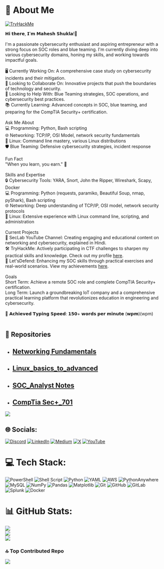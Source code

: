 # 💫 About Me
[<img src="https://tryhackme-badges.s3.amazonaws.com/JailBreaker.png?timestamp=20240613" alt="TryHackMe">](https://tryhackme.com/p/JailBreaker)

𝗛𝗶 𝘁𝗵𝗲𝗿𝗲, 𝗜'𝗺 𝗠𝗮𝗵𝗲𝘀𝗵 𝗦𝗵𝘂𝗸𝗹𝗮!👋
<br><br>I'm a passionate cybersecurity enthusiast and aspiring entrepreneur with a strong focus on SOC roles and blue teaming. I'm currently diving deep into various cybersecurity domains, honing my skills, and working towards impactful goals.<br><br>🖥️ Currently Working On: A comprehensive case study on cybersecurity incidents and their mitigation.<br>🤝 Looking to Collaborate On: Innovative projects that push the boundaries of technology and security.<br>🔐 Looking to Help With: Blue Teaming strategies, SOC operations, and cybersecurity best practices.<br>📚 Currently Learning: Advanced concepts in SOC, blue teaming, and preparing for the CompTIA Security+ certification.<br><br>Ask Me About<br>💻 Programming: Python, Bash scripting<br>🌐 Networking: TCP/IP, OSI Model, network security fundamentals<br>🐧 Linux: Command line mastery, various Linux distributions<br>🛡️ Blue Teaming: Defensive cybersecurity strategies, incident response<br><br>Fun Fact<br>"When you learn, you earn." 🚀<br><br>Skills and Expertise<br>🔒 Cybersecurity Tools: YARA, Snort, John the Ripper, Wireshark, Scapy, Docker<br>💻 Programming: Python (requests, paramiko, Beautiful Soup, nmap, pyShark), Bash scripting<br>🌐 Networking: Deep understanding of TCP/IP, OSI model, network security protocols<br>🐧 Linux: Extensive experience with Linux command line, scripting, and administration<br><br>Current Projects<br>🎥 SecLab YouTube Channel: Creating engaging and educational content on networking and cybersecurity, explained in Hindi.<br>🛠️ TryHackMe: Actively participating in CTF challenges to sharpen my practical skills and knowledge. Check out my profile [here](https://tryhackme.com/p/JailBreaker).<br>🔐 Let'sDefend: Enhancing my SOC skills through practical exercises and real-world scenarios. View my achievements [here](https://app.letsdefend.io/user/jailbreaker).<br><br>Goals<br>Short Term: Achieve a remote SOC role and complete CompTIA Security+ certification.<br>Long Term: Launch a groundbreaking IoT company and a comprehensive practical learning platform that revolutionizes education in engineering and cybersecurity.<br><br>🚀 𝗔𝗰𝗵𝗶𝗲𝘃𝗲𝗱 𝗧𝘆𝗽𝗶𝗻𝗴 𝗦𝗽𝗲𝗲𝗱: 𝟭𝟱𝟬+ 𝘄𝗼𝗿𝗱𝘀 𝗽𝗲𝗿 𝗺𝗶𝗻𝘂𝘁𝗲 (𝘄𝗽𝗺)(wpm)<br><br>

## 📂 Repositories <br>
* ## [Networking Fundamentals](https://github.com/MaheshShukla1/Networking_Notes_2024)
* ## [Linux_basics_to_advanced](https://github.com/MaheshShukla1/Linux-Basics-To-Advanced)
* ## [SOC_Analyst Notes](https://github.com/MaheshShukla1/SOC_NOTES_2024)
* ## [CompTia Sec+_701](https://github.com/MaheshShukla1/CompTia-Security-701)

[![](https://visitcount.itsvg.in/api?id=MaheshShukla1&label=Active&pretty=true)](https://visitcount.itsvg.in)

## 🌐 Socials:
[![Discord](https://img.shields.io/badge/Discord-%237289DA.svg?logo=discord&logoColor=white)](https://discord.gg/https://discord.gg/EsRMAgE5SZ) [![LinkedIn](https://img.shields.io/badge/LinkedIn-%230077B5.svg?logo=linkedin&logoColor=white)](https://linkedin.com/in/MaheshShukla01) [![Medium](https://img.shields.io/badge/Medium-12100E?logo=medium&logoColor=white)](https://medium.com/@Mahesh_Shukla) [![X](https://img.shields.io/badge/X-black.svg?logo=X&logoColor=white)](https://x.com/MaheshShukla011) [![YouTube](https://img.shields.io/badge/YouTube-%23FF0000.svg?logo=YouTube&logoColor=white)](https://youtube.com/@UCa_oZ3SJu1z24ZRkOpLbc7Q) 

# 💻 Tech Stack:
![PowerShell](https://img.shields.io/badge/PowerShell-%235391FE.svg?style=for-the-badge&logo=powershell&logoColor=white) ![Shell Script](https://img.shields.io/badge/shell_script-%23121011.svg?style=for-the-badge&logo=gnu-bash&logoColor=white) ![Python](https://img.shields.io/badge/python-3670A0?style=for-the-badge&logo=python&logoColor=ffdd54) ![YAML](https://img.shields.io/badge/yaml-%23ffffff.svg?style=for-the-badge&logo=yaml&logoColor=151515) ![AWS](https://img.shields.io/badge/AWS-%23FF9900.svg?style=for-the-badge&logo=amazon-aws&logoColor=white) ![PythonAnywhere](https://img.shields.io/badge/pythonanywhere-%232F9FD7.svg?style=for-the-badge&logo=pythonanywhere&logoColor=151515) ![MySQL](https://img.shields.io/badge/mysql-4479A1.svg?style=for-the-badge&logo=mysql&logoColor=white) ![NumPy](https://img.shields.io/badge/numpy-%23013243.svg?style=for-the-badge&logo=numpy&logoColor=white) ![Pandas](https://img.shields.io/badge/pandas-%23150458.svg?style=for-the-badge&logo=pandas&logoColor=white) ![Matplotlib](https://img.shields.io/badge/Matplotlib-%23ffffff.svg?style=for-the-badge&logo=Matplotlib&logoColor=black) ![Git](https://img.shields.io/badge/git-%23F05033.svg?style=for-the-badge&logo=git&logoColor=white) ![GitHub](https://img.shields.io/badge/github-%23121011.svg?style=for-the-badge&logo=github&logoColor=white) ![GitLab](https://img.shields.io/badge/gitlab-%23181717.svg?style=for-the-badge&logo=gitlab&logoColor=white) ![Splunk](https://img.shields.io/badge/splunk-%23000000.svg?style=for-the-badge&logo=splunk&logoColor=white) ![Docker](https://img.shields.io/badge/docker-%230db7ed.svg?style=for-the-badge&logo=docker&logoColor=white)

# 📊 GitHub Stats:
![](https://github-readme-stats.vercel.app/api?username=MaheshShukla1&theme=dark&hide_border=false&include_all_commits=false&count_private=false)<br/>
![](https://github-readme-streak-stats.herokuapp.com/?user=MaheshShukla1&theme=dark&hide_border=false)<br/>
![](https://github-readme-stats.vercel.app/api/top-langs/?username=MaheshShukla1&theme=dark&hide_border=false&include_all_commits=false&count_private=false&layout=compact)

### 🔝 Top Contributed Repo
![](https://github-contributor-stats.vercel.app/api?username=MaheshShukla1&limit=5&theme=dark&combine_all_yearly_contributions=true)

<!-- Proudly created with GPRM ( https://gprm.itsvg.in ) -->
